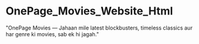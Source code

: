 # OnePage_Movies_Website_Html
"OnePage Movies — Jahaan mile latest blockbusters, timeless classics aur har genre ki movies, sab ek hi jagah."
